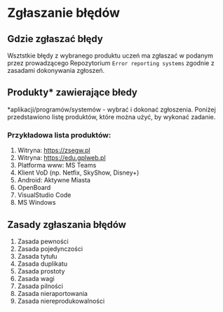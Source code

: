 # Zgłaszanie błędów

## Gdzie zgłaszać błędy

Wsztstkie błędy z wybranego produktu uczeń ma zgłaszać w podanym przez prowadzącego Repozytorium `Error reporting systems` zgodnie z zasadami dokonywania zgłoszeń.

## Produkty* zawierające błedy

*aplikacji/programów/systemów - wybrać i dokonać zgłoszenia.
Poniżej przedstawiono listę produktów, które można użyć, by wykonać zadanie.

### Przykładowa lista produktów:

1. Witryna: https://zsegw.pl
1. Witryna: https://edu.gplweb.pl
1. Platforma www: MS Teams
1. Klient VoD (np. Netfix, SkyShow, Disney+)
1. Android: Aktywne Miasta
1. OpenBoard
1. VisualStudio Code
1. MS Windows

## Zasady zgłaszania błędów

1. Zasada pewności
2. Zasada pojedynczości
3. Zasada tytułu
4. Zasada duplikatu
5. Zasada prostoty
6. Zasada wagi
7. Zasada pilności
8. Zasada nieraportowania
9. Zasada niereprodukowalności